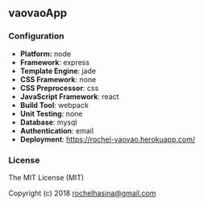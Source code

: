 ## vaovaoApp


### Configuration
- **Platform:** node
- **Framework**: express
- **Template Engine**: jade
- **CSS Framework**: none
- **CSS Preprocessor**: css
- **JavaScript Framework**: react
- **Build Tool**: webpack
- **Unit Testing**: none
- **Database**: mysql
- **Authentication**: email
- **Deployment**: https://rochel-vaovao.herokuapp.com/

### License
The MIT License (MIT)

Copyright (c) 2018 rochelhasina@gmail.com

